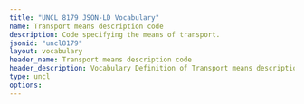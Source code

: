```yaml
---
title: "UNCL 8179 JSON-LD Vocabulary"
name: Transport means description code
description: Code specifying the means of transport.
jsonid: "uncl8179"
layout: vocabulary
header_name: Transport means description code
header_description: Vocabulary Definition of Transport means description code semantics in HTML format. JSON-LD format is available at [uncl8179.jsonld](/vocabulary/uncl8179.jsonld)
type: uncl
options:
---
```

